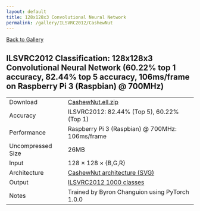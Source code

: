 ```yaml
---
layout: default
title: 128x128x3 Convolutional Neural Network
permalink: /gallery/ILSVRC2012/CashewNut
---
```


[Back to Gallery](/ELL/gallery)

## ILSVRC2012 Classification: 128x128x3 Convolutional Neural Network (60.22% top 1 accuracy, 82.44% top 5 accuracy, 106ms/frame on Raspberry Pi 3 (Raspbian) @ 700MHz)

<table class="table table-striped table-bordered">
    <tr>
        <td> Download </td>
        <td colspan="3"> <a href="https://github.com/Microsoft/ELL-models/raw/master/models/ILSVRC2012/CashewNut/CashewNut.ell.zip">CashewNut.ell.zip</a></td>
    </tr>
    <tr>
        <td> Accuracy </td>
        <td colspan="3"> ILSVRC2012: 82.44% (Top 5), 60.22% (Top 1) </td>
    </tr>
    <tr>
        <td> Performance </td>
        <td colspan="3"> Raspberry Pi 3 (Raspbian) @ 700MHz: 106ms/frame </td>
    </tr>
    <tr>
        <td> Uncompressed Size </td>
        <td colspan="3"> 26MB </td>
    </tr>
    <tr>
        <td> Input </td>
        <td colspan="3"> 128 &times; 128 &times; {B,G,R} </td>
    </tr>
    <tr>
        <td> Architecture </td>
        <td>
            <a href="https://github.com/Microsoft/ELL-models/raw/master/models/ILSVRC2012/CashewNut/CashewNut.cntk.svg?sanitize=true" target="_blank">CashewNut architecture (SVG)</a>
        </td>
    </tr>
    <tr>
        <td> Output </td>
        <td colspan="3"> <a href="https://github.com/Microsoft/ELL-models/raw/master/models/ILSVRC2012/categories.txt">ILSVRC2012 1000 classes</a> </td>
    </tr>
    <tr>
        <td> Notes </td>
        <td colspan="3"> Trained by Byron Changuion using PyTorch 1.0.0 </td>
    </tr>
</table>

